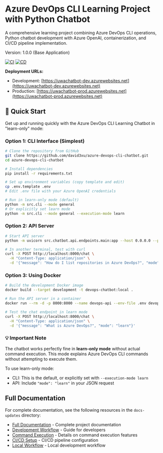 # Azure DevOps CLI Learning Project with Python Chatbot

A comprehensive learning project combining Azure DevOps CLI operations, Python chatbot development with Azure OpenAI, containerization, and CI/CD pipeline implementation.

Version: 1.0.0 (Base Application)

[![CI](https://github.com/david3xu/azure-devops-cli-chatbot/actions/workflows/ci.yml/badge.svg)](https://github.com/david3xu/azure-devops-cli-chatbot/actions/workflows/ci.yml)
[![CD](https://github.com/david3xu/azure-devops-cli-chatbot/actions/workflows/cd.yml/badge.svg)](https://github.com/david3xu/azure-devops-cli-chatbot/actions/workflows/cd.yml)

**Deployment URLs:**
- Development: [https://uwachatbot-dev.azurewebsites.net](https://uwachatbot-dev.azurewebsites.net)
- Production: [https://uwachatbot-prod.azurewebsites.net](https://uwachatbot-prod.azurewebsites.net)

## 🚀 Quick Start

Get up and running quickly with the Azure DevOps CLI Learning Chatbot in "learn-only" mode:

### Option 1: CLI Interface (Simplest)

```bash
# Clone the repository from GitHub
git clone https://github.com/david3xu/azure-devops-cli-chatbot.git
cd azure-devops-cli-chatbot

# Install dependencies
pip install -r requirements.txt

# Set up environment variables (copy template and edit)
cp .env.template .env
# Edit .env file with your Azure OpenAI credentials

# Run in learn-only mode (default)
python -m src.cli --mode general
# Or explicitly set learn mode
python -m src.cli --mode general --execution-mode learn
```

### Option 2: API Server

```bash
# Start API server
python -m uvicorn src.chatbot.api.endpoints.main:app --host 0.0.0.0 --port 8000

# In another terminal, test with curl
curl -X POST http://localhost:8000/chat \
  -H "Content-Type: application/json" \
  -d '{"message": "How do I list repositories in Azure DevOps?", "mode": "learn"}'
```

### Option 3: Using Docker

```bash
# Build the development Docker image
docker build --target development -t devops-chatbot:local .

# Run the API server in a container
docker run --rm -d -p 8000:8000 --name devops-api --env-file .env devops-chatbot:local python -m uvicorn src.chatbot.api.endpoints.main:app --host 0.0.0.0 --port 8000

# Test the chat endpoint in learn mode
curl -X POST http://localhost:8000/chat \
  -H "Content-Type: application/json" \
  -d '{"message": "What is Azure DevOps?", "mode": "learn"}'
```

### 💡 Important Note

The chatbot works perfectly fine in **learn-only mode** without actual command execution. This mode explains Azure DevOps CLI commands without attempting to execute them.

To use learn-only mode:
- CLI: This is the default, or explicitly set with `--execution-mode learn`
- API: Include `"mode": "learn"` in your JSON request

## Full Documentation

For complete documentation, see the following resources in the `docs-updates` directory:

- [Full Documentation](docs-updates/FULL_DOCUMENTATION.md) - Complete project documentation
- [Development Workflow](docs-updates/DEVELOPMENT_WORKFLOW.md) - Guide for developers
- [Command Execution](docs-updates/COMMAND_EXECUTION.md) - Details on command execution features
- [CI/CD Setup](docs-updates/CI_CD_SETUP.md) - CI/CD pipeline configuration
- [Local Workflow](docs-updates/LOCAL_WORKFLOW.md) - Local development workflow 